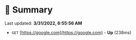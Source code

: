 # 📖 Summary
Last updated: **3/31/2022, 6:55:56 AM**

- `GET` [https://google.com](https://google.com) - **Up** (238ms)
